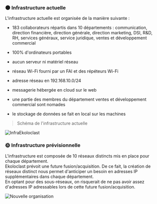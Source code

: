 



 ### 🌑 **Infrastructure actuelle**  

L'infrastructure actuelle est organisée de la manière suivante :  

- 183 collaborateurs répartis dans 10 départements : communication, direction financière, direction générale, direction marketing, DSI, R&D, RH, services généraux, service juridique, ventes et développement commercial
  
- 100% d'ordinateurs portables
  
- aucun serveur ni matériel réseau  

- réseau Wi-Fi fourni par un FAI et des répéteurs Wi-Fi  

- adresse réseau en 192.168.10.0/24  

- messagerie hébergée en cloud sur le web  

- une partie des membres du département ventes et développement commercial sont nomades  

- le stockage de données se fait en local sur les machines

>Schéma de l'infrastructure actuelle 

![InfraEkoloclast](https://github.com/user-attachments/assets/c8bbd394-53b5-4b5e-8a0b-da7a3db06c8b)  


### 🌞 **Infrastructure prévisionnelle**  

L'infrastructure est composée de 10 réseaux distincts mis en place pour chaque département.  
Ekoloclast prévoit une future fusion/acquisition. De ce fait, la création de réseaux distinct nous permet d'anticiper un besoin en adresses IP supplémentaires dans chaque département.  
En optant pour des sous-réseaux, on risquerait de ne pas avoir assez d'adresses IP adressables lors de cette future fusion/acquisition.

![Nouvelle organisation](https://github.com/user-attachments/assets/e70ffb26-8dc1-400f-8d9d-5895b47c6d19)

